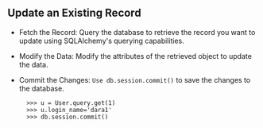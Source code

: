 ## Update an Existing Record
- Fetch the Record: Query the database to retrieve the record you want to update using SQLAlchemy's querying capabilities.
- Modify the Data: Modify the attributes of the retrieved object to update the data.
- Commit the Changes: `Use db.session.commit()` to save the changes to the database.

        >>> u = User.query.get(1)
        >>> u.login_name='dara1'
        >>> db.session.commit()